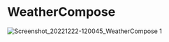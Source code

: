 # WeatherCompose

![Screenshot_20221222-120045_WeatherCompose 1](https://user-images.githubusercontent.com/74201503/209173996-7c622982-51a2-4f5a-b2a5-a9e14fc3f795.jpg)
